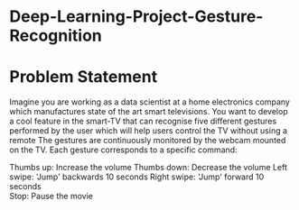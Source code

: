 # Deep-Learning-Project-Gesture-Recognition

# Problem Statement
Imagine you are working as a data scientist at a home electronics company which manufactures state of the art smart televisions.
You want to develop a cool feature in the smart-TV that can recognise five different gestures performed by the user which will help users control the TV without using a remote
The gestures are continuously monitored by the webcam mounted on the TV. Each gesture corresponds to a specific command:

Thumbs up:  Increase the volume
Thumbs down: Decrease the volume
Left swipe: 'Jump' backwards 10 seconds
Right swipe: 'Jump' forward 10 seconds  
Stop: Pause the movie
